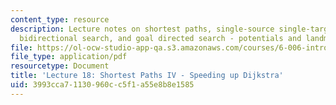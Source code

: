 ```yaml
---
content_type: resource
description: Lecture notes on shortest paths, single-source single-target Dijkstra,
  bidirectional search, and goal directed search - potentials and landmarks.
file: https://ol-ocw-studio-app-qa.s3.amazonaws.com/courses/6-006-introduction-to-algorithms-spring-2008/3993cca71130960cc5f1a55e8b8e1585_lec18.pdf
file_type: application/pdf
resourcetype: Document
title: 'Lecture 18: Shortest Paths IV - Speeding up Dijkstra'
uid: 3993cca7-1130-960c-c5f1-a55e8b8e1585
---
```


